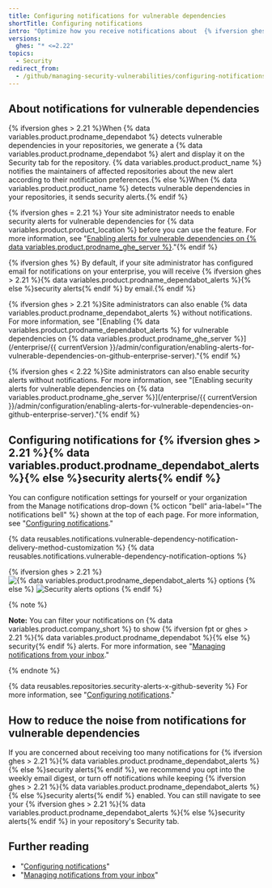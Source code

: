 ```yaml
---
title: Configuring notifications for vulnerable dependencies
shortTitle: Configuring notifications
intro: "Optimize how you receive notifications about  {% ifversion ghes > 2.21 %}{% data variables.product.prodname_dependabot %}{% else %}security{% endif %} alerts."
versions:
  ghes: "* <=2.22"
topics:
  - Security
redirect_from:
  - /github/managing-security-vulnerabilities/configuring-notifications-for-vulnerable-dependencies
---
```


<!--See /content/code-security/supply-chain-security/configuring-notifications-for-vulnerable-dependencies for the current version of this article -->

## About notifications for vulnerable dependencies

{% ifversion ghes > 2.21 %}When {% data variables.product.prodname_dependabot %} detects vulnerable dependencies in your repositories, we generate a {% data variables.product.prodname_dependabot %} alert and display it on the Security tab for the repository. {% data variables.product.product_name %} notifies the maintainers of affected repositories about the new alert according to their notification preferences.{% else %}When {% data variables.product.product_name %} detects vulnerable dependencies in your repositories, it sends security alerts.{% endif %}

{% ifversion ghes = 2.21 %}
Your site administrator needs to enable security alerts for vulnerable dependencies for {% data variables.product.product_location %} before you can use the feature. For more information, see "[Enabling alerts for vulnerable dependencies on {% data variables.product.prodname_ghe_server %}](/admin/configuration/enabling-alerts-for-vulnerable-dependencies-on-github-enterprise-server)."{% endif %}

{% ifversion ghes %}
By default, if your site administrator has configured email for notifications on your enterprise, you will receive {% ifversion ghes > 2.21 %}{% data variables.product.prodname_dependabot_alerts %}{% else %}security alerts{% endif %} by email.{% endif %}

{% ifversion ghes > 2.21 %}Site administrators can also enable {% data variables.product.prodname_dependabot_alerts %} without notifications. For more information, see "[Enabling {% data variables.product.prodname_dependabot_alerts %} for vulnerable dependencies on {% data variables.product.prodname_ghe_server %}](/enterprise/{{ currentVersion }}/admin/configuration/enabling-alerts-for-vulnerable-dependencies-on-github-enterprise-server)."{% endif %}

{% ifversion ghes < 2.22 %}Site administrators can also enable security alerts without notifications. For more information, see "[Enabling security alerts for vulnerable dependencies on {% data variables.product.prodname_ghe_server %}](/enterprise/{{ currentVersion }}/admin/configuration/enabling-alerts-for-vulnerable-dependencies-on-github-enterprise-server)."{% endif %}

## Configuring notifications for {% ifversion ghes > 2.21 %}{% data variables.product.prodname_dependabot_alerts %}{% else %}security alerts{% endif %}

You can configure notification settings for yourself or your organization from the Manage notifications drop-down {% octicon "bell" aria-label="The notifications bell" %} shown at the top of each page. For more information, see "[Configuring notifications](/github/managing-subscriptions-and-notifications-on-github/configuring-notifications#choosing-your-notification-settings)."

{% data reusables.notifications.vulnerable-dependency-notification-delivery-method-customization %}
{% data reusables.notifications.vulnerable-dependency-notification-options %}

{% ifversion ghes > 2.21 %}
![{% data variables.product.prodname_dependabot_alerts %} options](/assets/images/help/notifications-v2/dependabot-alerts-options.png)
{% else %}
![Security alerts options](/assets/images/help/notifications-v2/security-alerts-options.png)
{% endif %}

{% note %}

**Note:** You can filter your notifications on {% data variables.product.company_short %} to show {% ifversion fpt or ghes > 2.21 %}{% data variables.product.prodname_dependabot %}{% else %} security{% endif %} alerts. For more information, see "[Managing notifications from your inbox](/github/managing-subscriptions-and-notifications-on-github/managing-notifications-from-your-inbox#dependabot-custom-filters)."

{% endnote %}

{% data reusables.repositories.security-alerts-x-github-severity %} For more information, see "[Configuring notifications](/github/managing-subscriptions-and-notifications-on-github/configuring-notifications#filtering-email-notifications)."

## How to reduce the noise from notifications for vulnerable dependencies

If you are concerned about receiving too many notifications for {% ifversion ghes > 2.21 %}{% data variables.product.prodname_dependabot_alerts %}{% else %}security alerts{% endif %}, we recommend you opt into the weekly email digest, or turn off notifications while keeping {% ifversion ghes > 2.21 %}{% data variables.product.prodname_dependabot_alerts %}{% else %}security alerts{% endif %} enabled. You can still navigate to see your {% ifversion ghes > 2.21 %}{% data variables.product.prodname_dependabot_alerts %}{% else %}security alerts{% endif %} in your repository's Security tab.

## Further reading

- "[Configuring notifications](/github/managing-subscriptions-and-notifications-on-github/configuring-notifications)"
- "[Managing notifications from your inbox](/github/managing-subscriptions-and-notifications-on-github/managing-notifications-from-your-inbox#supported-is-queries)"

